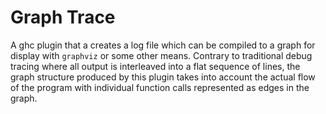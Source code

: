 # Graph Trace

A ghc plugin that a creates a log file which can be compiled to a graph for
display with `graphviz` or some other means. Contrary to traditional debug
tracing where all output is interleaved into a flat sequence of lines, the
graph structure produced by this plugin takes into account the actual flow of
the program with individual function calls represented as edges in the graph.
